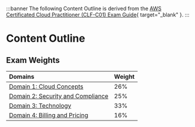 :::banner
The following Content Outline is derived from the [AWS Certificated Cloud Practitioner (CLF-C01) Exam Guide](https://d1.awsstatic.com/training-and-certification/docs-cloud-practitioner/AWS-Certified-Cloud-Practitioner_Exam-Guide.pdf){ target="_blank" }.
:::

# Content Outline

## Exam Weights

Domains | Weight
:--- | :---
[Domain 1: Cloud Concepts](/certification/domain-1.md) | 26%
[Domain 2: Security and Compliance](/certification/domain-2.md) | 25%
[Domain 3: Technology](/certification/domain-3.md) | 33%
[Domain 4: Billing and Pricing](/certification/domain-4.md) | 16%